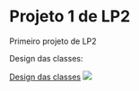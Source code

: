# Projeto 1 de LP2
Primeiro projeto de LP2

Design das classes:

[Design das classes](https://i.imgur.com/IhqOUmx.jpg)
[![](https://i.imgur.com/IhqOUmx.jpg)](https://i.imgur.com/IhqOUmx.jpg)